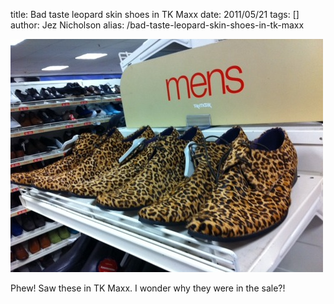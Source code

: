 title: Bad taste leopard skin shoes in TK Maxx
date: 2011/05/21
tags: []
author: Jez Nicholson
alias: /bad-taste-leopard-skin-shoes-in-tk-maxx

<div class='p_embed p_image_embed'>
<a href="/media/getfile/files.posterous.com/jnicho02/IwP5SElQpWMwlkaYyQEALmqZ1pREVFkNBw2rYnPRA3IXYO2KxNbm0oDXcoMP/photo.jpg"><img alt="Photo" height="373" src="/media/getfile/files.posterous.com/jnicho02/QVMB5UkonRNfWmxFpnAj0rVRdorT5QCjHPLeyRML8zXAd5rwGAP2EckiA1r7/photo.jpg.scaled.500.jpg" width="500" /></a>
</div>
<p>Phew! Saw these in TK Maxx. I wonder why they were in the sale?!</p>
